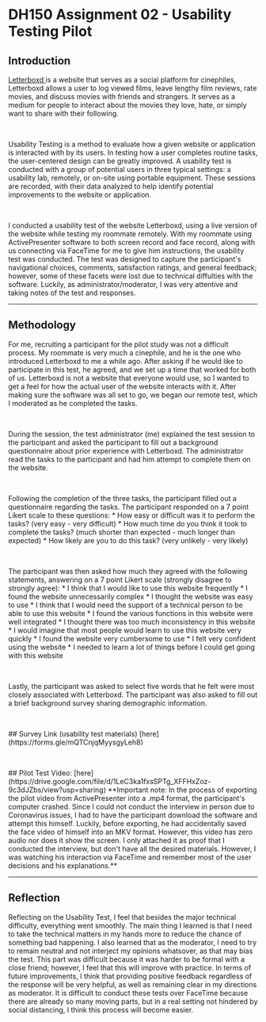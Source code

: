 # DH150 Assignment 02 - Usability Testing Pilot

## Introduction
<a href="http://letterboxd.com" target="_blank"> Letterboxd </a> is a website that serves as a social platform for cinephiles, Letterboxd allows a user to log viewed films, leave lengthy film reviews, rate movies, and discuss movies with friends and strangers. It serves as a medium for people to interact about the movies they love, hate, or simply want to share with their following. 
<p>&nbsp;</p>
Usability Testing is a method to evaluate how a given website or application is interacted with by its users. In testing how a user completes routine tasks, the user-centered design can be greatly improved. A usability test is conducted with a group of potential users in three typical settings: a usability lab, remotely, or on-site using portable equipment. These sessions are recorded, with their data analyzed to help identify potential improvements to the website or application. 
<p>&nbsp;</p>
I conducted a usability test of the website Letterboxd, using a live version of the website while testing my roommate remotely. With my roommate using ActivePresenter software to both screen record and face record, along with us connecting via FaceTime for me to give him instructions, the usability test was conducted. The test was designed to capture the participant's navigational choices, comments, satisfaction ratings, and general feedback; however, some of these facets were lost due to technical diffulties with the software. Luckily, as administrator/moderator, I was very attentive and taking notes of the test and responses. 

---

## Methodology
For me, recruiting a participant for the pilot study was not a difficult process. My roommate is very much a cinephile, and he is the one who introduced Letterboxd to me a while ago. After asking if he would like to participate in this test, he agreed, and we set up a time that worked for both of us. Letterboxd is not a website that everyone would use, so I wanted to get a feel for how the actual user of the website interacts with it. After making sure the software was all set to go, we began our remote test, which I moderated as he completed the tasks. 
<p>&nbsp;</p>
During the session, the test administrator (me) explained the test session to the participant and asked the participant to fill out a background questionnaire about prior experience with Letterboxd. The administrator read the tasks to the participant and had him attempt to complete them on the website. 
<p>&nbsp;</p>
Following the completion of the three tasks, the participant filled out a questionnaire regarding the tasks. The participant responded on a 7 point Likert scale to these questions:
* How easy or difficult was it to perform the tasks? (very easy - very difficult)
* How much time do you think it took to complete the tasks? (much shorter than expected - much longer than expected)
* How likely are you to do this task? (very unlikely - very likely)
<p>&nbsp;</p>
The participant was then asked how much they agreed with the following statements, answering on a 7 point Likert scale (strongly disagree to strongly agree):
* I think that I would like to use this website frequently
* I found the website unnecessarily complex
* I thought the website was easy to use
* I think that I would need the support of a technical person to be able to use this website
* I found the various functions in this website were well integrated
* I thought there was too much inconsistency in this website
* I would imagine that most people would learn to use this website very quickly
* I found the website very cumbersome to use
* I felt very confident using the website
* I needed to learn a lot of things before I could get going with this website
<p>&nbsp;</p>
Lastly, the participant was asked to select five words that he felt were most closely associated with Letterboxd. The participant was also asked to fill out a brief background survey sharing demographic information. 
<p>&nbsp;</p>
## Survey Link (usability test materials)
[here](https://forms.gle/mQTCnjqMyysgyLeh8)
<p>&nbsp;</p>
## Pilot Test Video:
[here](https://drive.google.com/file/d/1LeC3ka1fxsSPTg_XFFHxZoz-9c3dJZbs/view?usp=sharing)
**Important note: In the process of exporting the pilot video from ActivePresenter into a .mp4 format, the participant's computer crashed. Since I could not conduct the interview in person due to Coronavirus issues, I had to have the participant download the software and attempt this himself. Luckily, before exporting, he had accidentally saved the face video of himself into an MKV format. However, this video has zero audio nor does it show the screen. I only attached it as proof that I conducted the interview, but don't have all the desired materials. However, I was watching his interaction via FaceTime and remember most of the user decisions and his explanations.**

--- 

## Reflection
Reflecting on the Usability Test, I feel that besides the major technical difficulty, everything went smoothly. The main thing I learned is that I need to take the technical matters in my hands more to reduce the chance of something bad happening. I also learned that as the moderator, I need to try to remain neutral and not interject my opinions whatsover, as that may bias the test. This part was difficult because it was harder to be formal with a close friend; however, I feel that this will improve with practice. 
In terms of future improvements, I think that providing positive feedback regardless of the response will be very helpful, as well as remaining clear in my directions as moderator. It is difficult to conduct these tests over FaceTime because there are already so many moving parts, but in a real setting not hindered by social distancing, I think this process will become easier. 
